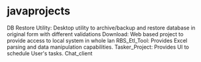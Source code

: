 # javaprojects
DB Restore Utility: Desktop utility to archive/backup and restore database in original form with different validations
Download: Web based project to provide access to local system in whole lan
RBS_Etl_Tool: Provides Excel parsing and data manipulation capabilities.
Tasker_Project: Provides UI to schedule User's tasks.
Chat_client
